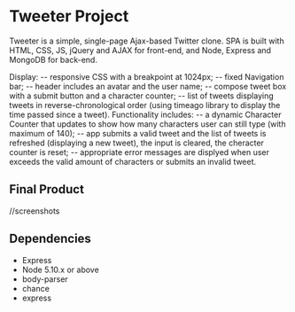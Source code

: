 # Tweeter Project

Tweeter is a simple, single-page Ajax-based Twitter clone. SPA is built with HTML, CSS, JS, jQuery and AJAX for front-end, and Node, Express and MongoDB for back-end.

Display:
-- responsive CSS with a breakpoint at 1024px;
-- fixed Navigation bar;
-- header includes an avatar and the user name;
-- compose tweet box with a submit button and a character counter;
-- list of tweets displaying tweets in reverse-chronological order (using timeago library to display the time passed since a tweet).
Functionality includes:
-- a dynamic Character Counter that updates to show how many characters user can still type (with maximum of 140);
-- app submits a valid tweet and the list of tweets is refreshed (displaying a new tweet), the input is cleared, the cheracter counter is reset;
-- appropriate error messages are displyed when user exceeds the valid amount of characters or submits an invalid tweet.

## Final Product

//screenshots

## Dependencies

- Express
- Node 5.10.x or above
- body-parser
- chance
- express
